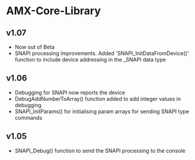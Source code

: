 AMX-Core-Library
================

v1.07
----------------
- Now out of Beta
- SNAPI processing improvements. Added 'SNAPI_InitDataFromDevice()' function to include device addressing in the _SNAPI data type

v1.06
----------------

- Debugging for SNAPI now reports the device
- DebugAddNumberToArray() function added to add integer values in debugging
- SNAPI_InitParams() for initialising param arrays for sending SNAPI type commands

v1.05
----------------
- SNAPI_Debug() function to send the SNAPI processing to the console
